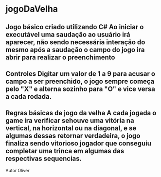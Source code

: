 # jogoDaVelha
Jogo básico criado utilizando C#
Ao iniciar o executável uma saudação ao usuário irá aparecer, não sendo necessária interação do mesmo
após a saudação o campo do jogo ira abrir para realizar o preenchimento
-----------------------------------------------------------------------------------------------------------------------------------------------------------
Controles
Digitar um valor de 1 a 9 para acusar o campo a ser preenchido, o jogo sempre começa pelo "X" e alterna sozinho para "O" e vice versa a cada rodada.
-----------------------------------------------------------------------------------------------------------------------------------------------------------
Regras básicas de jogo da velha
A cada jogada o game ira verificar sehouve uma vitória na vertical, na horizontal ou na diagonal, e se algumas dessas retornar verdadeira, o jogo finaliza
sendo vitorioso jogador que conseguiu completar uma trinca em algumas das respectivas sequencias.
-----------------------------------------------------------------------------------------------------------------------------------------------------------
Autor Oliver
